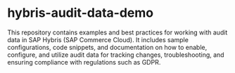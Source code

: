 # hybris-audit-data-demo
This repository contains examples and best practices for working with audit data in SAP Hybris (SAP Commerce Cloud). It includes sample configurations, code snippets, and documentation on how to enable, configure, and utilize audit data for tracking changes, troubleshooting, and ensuring compliance with regulations such as GDPR.
